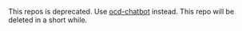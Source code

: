 
This repos is deprecated. Use [ocd-chatbot](https://github.com/ocd-scm/ocd-chatbot) instead. This repo will be deleted in a short while. 
